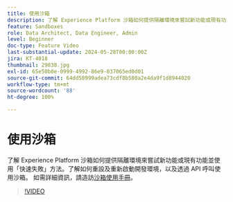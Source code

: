 ```yaml
---
title: 使用沙箱
description: 了解 Experience Platform 沙箱如何提供隔離環境來嘗試新功能或現有功能並使用快速失敗方法。了解如何重設及重新啟動開發環境，以及透過 API 呼叫使用沙箱。
feature: Sandboxes
role: Data Architect, Data Engineer, Admin
level: Beginner
doc-type: Feature Video
last-substantial-update: 2024-05-28T00:00:00Z
jira: KT-4018
thumbnail: 29838.jpg
exl-id: 65e50b0e-0999-4992-86e9-037065ed0d01
source-git-commit: 64dd58999adea73cdf8b580a2e4da9f1d8944020
workflow-type: tm+mt
source-wordcount: '88'
ht-degree: 100%

---
```


# 使用沙箱

了解 Experience Platform 沙箱如何提供隔離環境來嘗試新功能或現有功能並使用「快速失敗」方法。了解如何重設及重新啟動開發環境，以及透過 API 呼叫使用沙箱。 如需詳細資訊，請造訪[沙箱使用手冊](https://experienceleague.adobe.com/docs/experience-platform/sandbox/home.html?lang=zh-Hant)。

>[!VIDEO](https://video.tv.adobe.com/v/3430302/?learn=on&enablevpops&captions=chi_hant)


